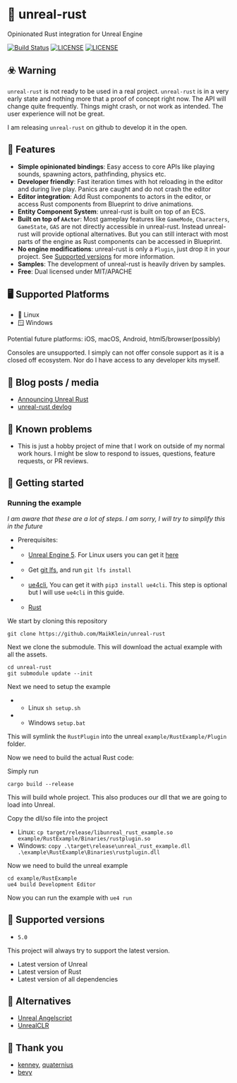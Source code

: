 # 🦀 unreal-rust

Opinionated Rust integration for Unreal Engine

[![Build Status](https://github.com/MaikKlein/unreal-rust/workflows/CI/badge.svg)](https://github.com/MaikKlein/unreal-rust/actions?workflow=CI)
[![LICENSE](https://img.shields.io/badge/license-MIT-blue.svg)](LICENSE-MIT)
[![LICENSE](https://img.shields.io/badge/license-apache-blue.svg)](LICENSE-APACHE)

## ☣️ Warning

`unreal-rust` is not ready to be used in a real project. `unreal-rust` is in a very early state and nothing more that a proof of concept right now. The API will change quite frequently. Things might crash, or not work as intended. The user experience will not be great.

I am releasing `unreal-rust` on github to develop it in the open.

## 🎯 Features

- **Simple opinionated bindings**: Easy access to core APIs like playing sounds, spawning actors, pathfinding, physics etc.
- **Developer friendly**: Fast iteration times with hot reloading in the editor and during live play. Panics are caught and do not crash the editor
- **Editor integration**: Add Rust components to actors in the editor, or access Rust components from Blueprint to drive animations.
- **Entity Component System**: unreal-rust is built on top of an ECS.
- **Built on top of `AActor`**: Most gameplay features like `GameMode`, `Characters`, `GameState`, `GAS` are not directly accessible in unreal-rust. Instead unreal-rust will provide optional alternatives. But you can still interact with most parts of the engine as Rust components can be accessed in Blueprint.
- **No engine modifications**: unreal-rust is only a `Plugin`, just drop it in your project. See [Supported versions](#supported-versions) for more information.
- **Samples**: The development of unreal-rust is heavily driven by samples.
- **Free**: Dual licensed under MIT/APACHE

## 🖥️ Supported Platforms

* 🐧 Linux
* 🪟 Windows

Potential future platforms: iOS, macOS, Android, html5/browser(possibly)

Consoles are unsupported. I simply can not offer console support as it is a closed off ecosystem. Nor do I have access to any developer kits myself.

## 💌 Blog posts / media

* [Announcing Unreal Rust](https://maikklein.github.io/unreal-rust-1/)
* [unreal-rust devlog](https://www.youtube.com/playlist?list=PLps1NSMUeqzicmTej83z-n1J383u1UVq1)


## 🚩 Known problems

- This is just a hobby project of mine that I work on outside of my normal work hours. I might be slow to respond to issues, questions, feature requests, or PR reviews.

## 🦮 Getting started

### Running the example

_I am aware that these are a lot of steps. I am sorry, I will try to simplify this in the future_

* Prerequisites:
* * [Unreal Engine 5](https://www.unrealengine.com/en-US/unreal-engine-5). For Linux users you can get it [here](https://www.unrealengine.com/en-US/linux)
* * Get [git lfs](https://git-lfs.github.com/), and run `git lfs install`
* * [ue4cli](https://docs.adamrehn.com/ue4cli/overview/introduction-to-ue4cli), You can get it with `pip3 install ue4cli`. This step is optional but I will use `ue4cli` in this guide.
* * [Rust](https://www.rust-lang.org/tools/install)

We start by cloning this repository 

```
git clone https://github.com/MaikKlein/unreal-rust
```

Next we clone the submodule. This will download the actual example with all the assets.

```
cd unreal-rust
git submodule update --init
```

Next we need to setup the example

- - Linux `sh setup.sh`
- - Windows `setup.bat`

This will symlink the `RustPlugin` into the unreal `example/RustExample/Plugin` folder.

Now we need to build the actual Rust code:

Simply run

```
cargo build --release
```

This will build whole project. This also produces our dll that we are going to load into Unreal.

Copy the dll/so file into the project 

* Linux: `cp target/release/libunreal_rust_example.so example/RustExample/Binaries/rustplugin.so`
* Windows: `copy .\target\release\unreal_rust_example.dll .\example\RustExample\Binaries\rustplugin.dll`

Now we need to build the unreal example

```
cd example/RustExample
ue4 build Development Editor
```

Now you can run the example with `ue4 run`

## 🚀 Supported versions

- `5.0`

This project will always try to support the latest version.

- Latest version of Unreal
- Latest version of Rust
- Latest version of all dependencies

## 🤝 Alternatives

* [Unreal Angelscript](https://angelscript.hazelight.se/)
* [UnrealCLR](https://github.com/nxrighthere/UnrealCLR)

## 🥰 Thank you

* [kenney](https://kenney.nl/), [quaternius](https://www.patreon.com/quaternius)
* [bevy](https://bevyengine.org/)
